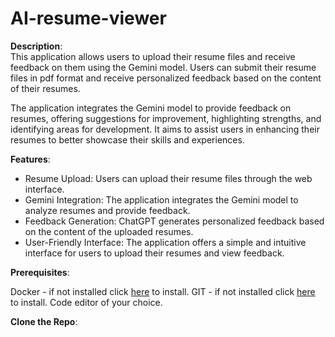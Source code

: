 # AI-resume-viewer


**Description**:  
This application allows users to upload their resume files and receive feedback on them using the Gemini model. Users can submit their resume files in pdf format and receive personalized feedback based on the content of their resumes.

The application integrates the Gemini model to provide feedback on resumes, offering suggestions for improvement, highlighting strengths, and identifying areas for development. It aims to assist users in enhancing their resumes to better showcase their skills and experiences.

**Features**:  
- Resume Upload: Users can upload their resume files through the web interface.
- Gemini Integration: The application integrates the Gemini model to analyze resumes and provide feedback.
- Feedback Generation: ChatGPT generates personalized feedback based on the content of the uploaded resumes.
- User-Friendly Interface: The application offers a simple and intuitive interface for users to upload their resumes and view feedback.

**Prerequisites**:  

Docker - if not installed click [here](https://docs.docker.com/engine/install/) to install.
GIT - if not installed click [here](https://git-scm.com/book/en/v2/Getting-Started-Installing-Git) to install.
Code editor of your choice.

**Clone the Repo**:
```
